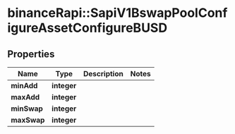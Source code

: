# binanceRapi::SapiV1BswapPoolConfigureAssetConfigureBUSD


## Properties
Name | Type | Description | Notes
------------ | ------------- | ------------- | -------------
**minAdd** | **integer** |  | 
**maxAdd** | **integer** |  | 
**minSwap** | **integer** |  | 
**maxSwap** | **integer** |  | 



